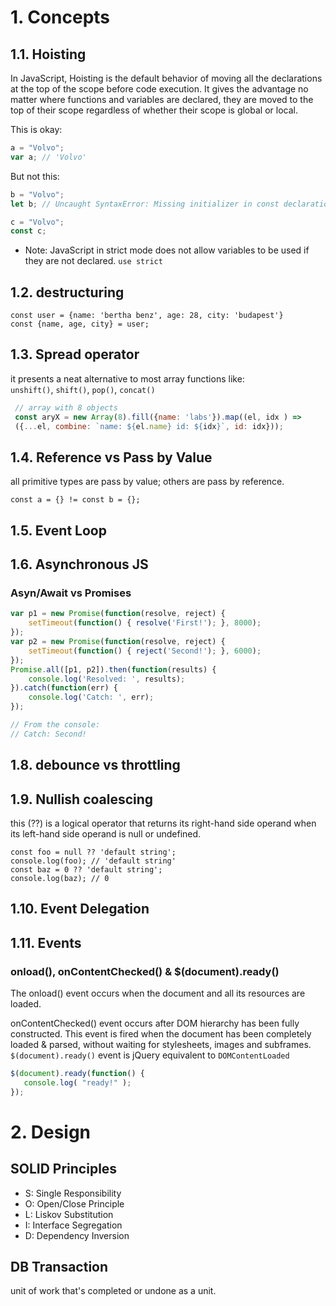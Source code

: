 # 1. Concepts

## 1.1. Hoisting
In JavaScript, Hoisting is the default behavior of moving all the declarations at the top of the scope before code execution. It gives the advantage no matter where functions and variables are declared, they are moved to the top of their scope regardless of whether their scope is global or local.

This is okay:
```js
a = "Volvo";
var a; // 'Volvo'
```

But not this:
```js
b = "Volvo";
let b; // Uncaught SyntaxError: Missing initializer in const declaration

c = "Volvo";
const c;
```
* Note: JavaScript in strict mode does not allow variables to be used if they are not declared. `use strict`

## 1.2. destructuring
```
const user = {name: 'bertha benz', age: 28, city: 'budapest'}
const {name, age, city} = user;
```

## 1.3. Spread operator
it presents a neat alternative to most array functions like:  
`unshift()`, `shift()`, `pop()`, `concat()`

```js
 // array with 8 objects
 const aryX = new Array(8).fill({name: 'labs'}).map((el, idx ) => 
 ({...el, combine: `name: ${el.name} id: ${idx}`, id: idx}));
```

## 1.4. Reference vs Pass by Value
all primitive types are pass by value; others are pass by reference.
```
const a = {} != const b = {};
```

## 1.5. Event Loop

## 1.6. Asynchronous JS

### Asyn/Await vs Promises
```js
var p1 = new Promise(function(resolve, reject) {
	setTimeout(function() { resolve('First!'); }, 8000);
});
var p2 = new Promise(function(resolve, reject) {
	setTimeout(function() { reject('Second!'); }, 6000);
});
Promise.all([p1, p2]).then(function(results) {
	console.log('Resolved: ', results);
}).catch(function(err) {
	console.log('Catch: ', err);
});

// From the console:
// Catch: Second!
```


## 1.8. debounce vs throttling

## 1.9. Nullish coalescing
this (??) is a logical operator that returns its right-hand side operand 
when its left-hand side operand is null or undefined.
```
const foo = null ?? 'default string';
console.log(foo); // 'default string'
const baz = 0 ?? 'default string';
console.log(baz); // 0
```

## 1.10. Event Delegation

## 1.11. Events

### onload(), onContentChecked() & $(document).ready()
The onload() event occurs when the document and all its resources are loaded.

onContentChecked() event occurs after DOM hierarchy has been fully constructed. 
This event is fired when the document has been completely loaded & parsed, 
without waiting for stylesheets, images and subframes. `$(document).ready()` 
event is jQuery equivalent to `DOMContentLoaded`

```js
$(document).ready(function() {
   console.log( "ready!" );
});
```



# 2. Design

## SOLID Principles
 * S: Single Responsibility
 * O: Open/Close Principle
 * L: Liskov Substitution
 * I: Interface Segregation
 * D: Dependency Inversion

## DB Transaction
unit of work that's completed or undone as a unit.
